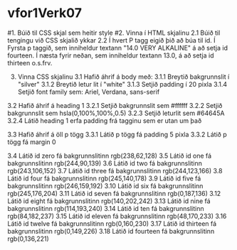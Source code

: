 # vfor1Verk07

#1. Búið til CSS skjal sem heitir style
#2. Vinna í HTML skjalinu
2.1 Búið til tengingu við CSS skjalið ykkar
2.2 Í hvert P tagg eigið þið að búa til id. Í Fyrsta p taggið, sem inniheldur textann "14.0 VERY ALKALINE" á að setja id fourteen. Í næsta fyrir neðan, sem inniheldur textann 13.0, á að setja id thirteen o.s.frv.

3. Vinna  CSS skjalinu
3.1 Hafið áhrif á body með:
3.1.1 Breytið bakgrunnslit í "silver"
3.1.2 Breytið letur lit í "white"
3.1.3 Setjið padding í 20 pixla
3.1.4 Setjið font family sem: Ariel, Verdana, sans-serif

3.2 Hafið áhrif á heading 1
3.2.1 Setjið bakgrunnslit sem #ffffff
3.2.2 Setjið bakgrunnslit sem hsla(0,100%,100%,0.5)
3.2.3 Setjið leturlit sem #64645A
3.2.4 Látið heading 1 erfa padding frá tagginu sem er utan um það

3.3 Hafið áhrif á öll p tögg
3.3.1 Látið p tögg fá padding 5 pixla
3.3.2 Látið p tögg fá margin 0

3.4 Látið id zero fá bakgrunnslitinn rgb(238,62,128) 
3.5 Látið id one fá bakgrunnslitinn rgb(244,90,139)
3.6 Látið id two fá bakgrunnslitinn rgb(243,106,152) 
3.7 Látið id three fá bakgrunnslitinn rgb(244,123,166) 
3.8 Látið id four fá bakgrunnslitinn rgb(245,140,178) 
3.9 Látið id five fá bakgrunnslitinn rgb(246,159,192) 
3.10 Látið id six fá bakgrunnslitinn rgb(245,176,204) 
3.11 Látið id seven fá bakgrunnslitinn rgb(0,187,136) 
3.12 Látið id eight fá bakgrunnslitinn rgb(140,202,242) 
3.13 Látið id nine fá bakgrunnslitinn rgb(114,193,240) 
3.14 Látið id ten fá bakgrunnslitinn rgb(84,182,237) 
3.15 Látið id eleven fá bakgrunnslitinn rgb(48,170,233) 
3.16 Látið id twelve fá bakgrunnslitinn rgb(0,160,230) 
3.17 Látið id thirteen fá bakgrunnslitinn rgb(0,149,226) 
3.18 Látið id fourteen fá bakgrunnslitinn rgb(0,136,221) 

